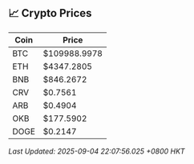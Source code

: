 ## 📈 Crypto Prices

| Coin | Price |
| ---- | ----- |
| BTC | $109988.9978 |
| ETH | $4347.2805 |
| BNB | $846.2672 |
| CRV | $0.7561 |
| ARB | $0.4904 |
| OKB | $177.5902 |
| DOGE | $0.2147 |

_Last Updated: 2025-09-04 22:07:56.025 +0800 HKT_